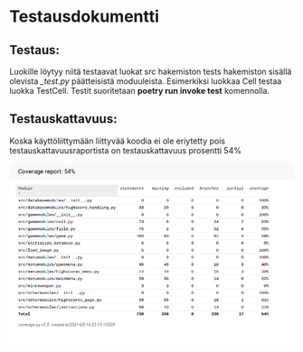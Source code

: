 # Testausdokumentti

## Testaus:
Luokille löytyy niitä testaavat luokat src hakemiston tests hakemiston sisällä olevista *_test.py* päätteisistä moduuleista. Esimerkiksi luokkaa Cell testaa luokka TestCell. Testit suoritetaan **poetry run invoke test** komennolla.

## Testauskattavuus:
Koska käyttöliittymään liittyvää koodia ei ole eriytetty pois testauskattavuusraportista on testauskattavuus prosentti 54%

![Coverage-report](./kuvat/coverage-report.png)


